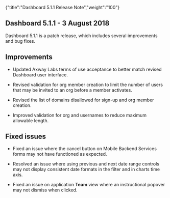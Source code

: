 {"title":"Dashboard 5.1.1 Release Note","weight":"100"}

## Dashboard 5.1.1 - 3 August 2018

Dashboard 5.1.1 is a patch release, which includes several improvements and bug fixes.

## Improvements

* Updated Axway Labs terms of use acceptance to better match revised Dashboard user interface.

* Revised validation for org member creation to limit the number of users that may be invited to an org before a member activates.

* Revised the list of domains disallowed for sign-up and org member creation.

* Improved validation for org and usernames to reduce maximum allowable length.

## Fixed issues

* Fixed an issue where the cancel button on Mobile Backend Services forms may not have functioned as expected.

* Resolved an issue where using previous and next date range controls may not display consistent date formats in the filter and in charts time axis.

* Fixed an issue on application **Team** view where an instructional popover may not dismiss when clicked.
